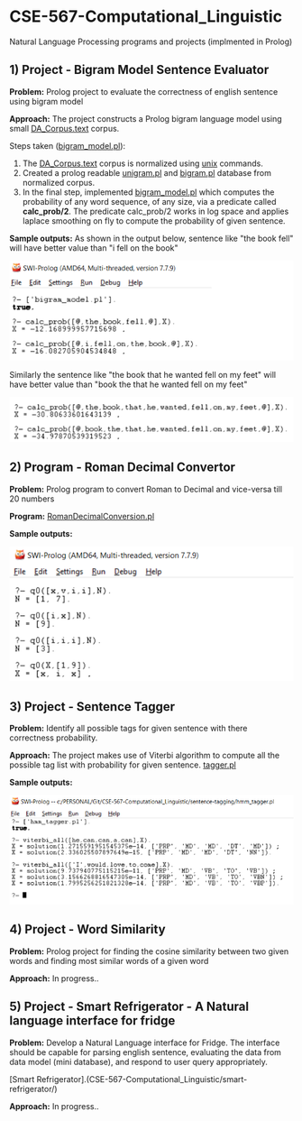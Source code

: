 # CSE-567-Computational_Linguistic
Natural Language Processing programs and projects (implmented in Prolog)
##
## 1) Project - Bigram Model Sentence Evaluator
**Problem:** Prolog project to evaluate the correctness of english sentence using bigram model

**Approach:**
The project constructs a Prolog bigram language model using small [DA_Corpus.text](bigram-sentence-evaluator/DA_Corpus.txt) corpus.

Steps taken ([bigram_model.pl](bigram-sentence-evaluator/bigram_model.pl)):

1. The [DA_Corpus.text](bigram-sentense-evaluator/DA_Corpus.txt) corpus is normalized using [unix](bigram-sentence-evaluator/unix_commands.txt) commands.
2. Created a prolog readable [unigram.pl](bigram-sentence-evaluator/unigrams.pl) and [bigram.pl](bigram-sentence-evaluator/bigrams.pl) database from normalized corpus.
3. In the final step, implemented [bigram_model.pl](bigram-sentence-evaluator/bigram_model.pl) which computes the probability of any word sequence, of any size, via a predicate called **calc_prob/2**. The predicate calc_prob/2 works in log space and applies laplace smoothing on fly to compute the probability of given sentence.

**Sample outputs:** 
As shown in the output below, sentence like "the book fell" will have better value than "i fell on the book"

![output1](bigram-sentence-evaluator/output/output1.png)

Similarly the sentence like "the book that he wanted fell on my feet" will have better value than "book the that he wanted fell on my feet"

![output2](bigram-sentence-evaluator/output/output2.png)

##
## 2) Program - Roman Decimal Convertor
**Problem:** Prolog program to convert Roman to Decimal and vice-versa till 20 numbers

**Program:** [RomanDecimalConversion.pl](roman-decimal-convertor/RomanDecimalConversion.pl)

**Sample outputs:** 

![output](roman-decimal-convertor/output/output.png)

##
## 3) Project - Sentence Tagger

**Problem:** Identify all possible tags for given sentence with there correctness probability.

**Approach:** The project makes use of Viterbi algorithm to compute all the possible tag list with probability for given sentence.
[tagger.pl](sentence-tagging/hmm_tagger.pl)

**Sample outputs:**

![output1](sentence-tagging/output/output.PNG)

##
## 4) Project - Word Similarity
**Problem:** Prolog project for finding the cosine similarity between two given words and finding most similar words of a given word

**Approach:**
  In progress..
  
##
## 5) Project - Smart Refrigerator - A Natural language interface for fridge
**Problem:** Develop a Natural Language interface for Fridge. The interface should be capable for parsing english sentence, evaluating the data from data model (mini database), and respond to user query appropriately.

[Smart Refrigerator].(CSE-567-Computational_Linguistic/smart-refrigerator/)

**Approach:**
  In progress..
